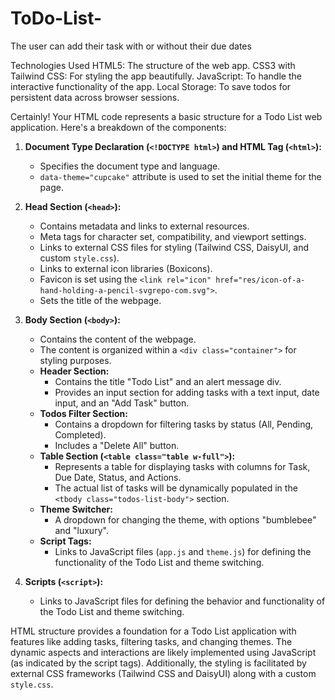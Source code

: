 # ToDo-List-
The user can add their task with or without their due dates

Technologies Used
HTML5: The structure of the web app.
CSS3 with Tailwind CSS: For styling the app beautifully.
JavaScript: To handle the interactive functionality of the app.
Local Storage: To save todos for persistent data across browser sessions.

Certainly! Your HTML code represents a basic structure for a Todo List web application. Here's a breakdown of the components:

1. **Document Type Declaration (`<!DOCTYPE html>`) and HTML Tag (`<html>`):**
   - Specifies the document type and language.
   - `data-theme="cupcake"` attribute is used to set the initial theme for the page.

2. **Head Section (`<head>`):**
   - Contains metadata and links to external resources.
   - Meta tags for character set, compatibility, and viewport settings.
   - Links to external CSS files for styling (Tailwind CSS, DaisyUI, and custom `style.css`).
   - Links to external icon libraries (Boxicons).
   - Favicon is set using the `<link rel="icon" href="res/icon-of-a-hand-holding-a-pencil-svgrepo-com.svg">`.
   - Sets the title of the webpage.

3. **Body Section (`<body>`):**
   - Contains the content of the webpage.
   - The content is organized within a `<div class="container">` for styling purposes.
   - **Header Section:**
     - Contains the title "Todo List" and an alert message div.
     - Provides an input section for adding tasks with a text input, date input, and an "Add Task" button.
   - **Todos Filter Section:**
     - Contains a dropdown for filtering tasks by status (All, Pending, Completed).
     - Includes a "Delete All" button.
   - **Table Section (`<table class="table w-full">`):**
     - Represents a table for displaying tasks with columns for Task, Due Date, Status, and Actions.
     - The actual list of tasks will be dynamically populated in the `<tbody class="todos-list-body">` section.
   - **Theme Switcher:**
     - A dropdown for changing the theme, with options "bumblebee" and "luxury".
   - **Script Tags:**
     - Links to JavaScript files (`app.js` and `theme.js`) for defining the functionality of the Todo List and theme switching.

4. **Scripts (`<script>`):**
   - Links to JavaScript files for defining the behavior and functionality of the Todo List and theme switching.

HTML structure provides a foundation for a Todo List application with features like adding tasks, filtering tasks, and changing themes. The dynamic aspects and interactions are likely implemented using JavaScript (as indicated by the script tags). Additionally, the styling is facilitated by external CSS frameworks (Tailwind CSS and DaisyUI) along with a custom `style.css`.
